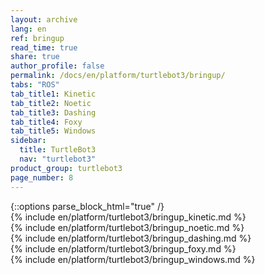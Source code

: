 ```yaml
---
layout: archive
lang: en
ref: bringup
read_time: true
share: true
author_profile: false
permalink: /docs/en/platform/turtlebot3/bringup/
tabs: "ROS"
tab_title1: Kinetic
tab_title2: Noetic
tab_title3: Dashing
tab_title4: Foxy
tab_title5: Windows
sidebar:
  title: TurtleBot3
  nav: "turtlebot3"
product_group: turtlebot3
page_number: 8
---
```


<div style="counter-reset: h1 3"></div>
<div style="counter-reset: h2 4"></div>
{::options parse_block_html="true" /}

<section data-id="{{ page.tab_title1 }}" class="tab_contents">
{% include en/platform/turtlebot3/bringup_kinetic.md %}
</section>

<section data-id="{{ page.tab_title2 }}" class="tab_contents">
{% include en/platform/turtlebot3/bringup_noetic.md %}
</section>

<section data-id="{{ page.tab_title3 }}" class="tab_contents">
{% include en/platform/turtlebot3/bringup_dashing.md %}
</section>

<section data-id="{{ page.tab_title4 }}" class="tab_contents">
{% include en/platform/turtlebot3/bringup_foxy.md %}
</section>

<section data-id="{{ page.tab_title5 }}" class="tab_contents">
{% include en/platform/turtlebot3/bringup_windows.md %}
</section>
